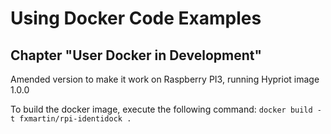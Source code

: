 # Using Docker Code Examples
## Chapter "User Docker in Development"

Amended version to make it work on Raspberry PI3, running Hypriot image 1.0.0

To build the docker image, execute the following command: ```docker build -t fxmartin/rpi-identidock .```
